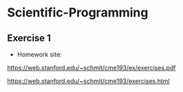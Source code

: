 # Scientific-Programming

## Exercise 1

* Homework site:

https://web.stanford.edu/~schmit/cme193/ex/exercises.pdf

https://web.stanford.edu/~schmit/cme193/exercises.html
